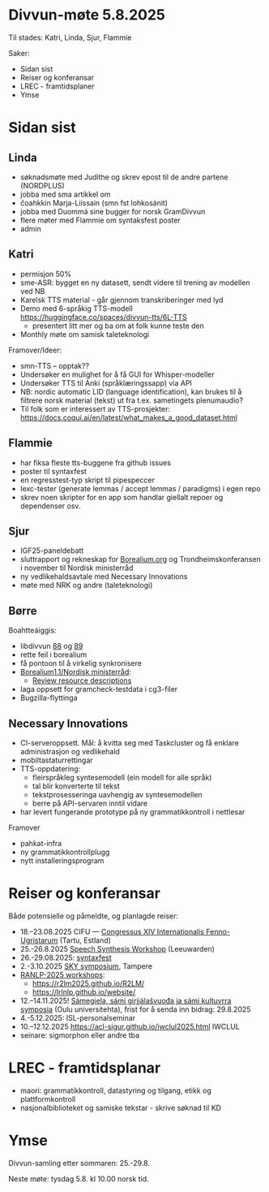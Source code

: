 # Divvun-møte 5.8.2025

Til stades: Katri, Linda, Sjur, Flammie

Saker:

- Sidan sist
- Reiser og konferansar
- LREC - framtidsplaner
- Ymse

# Sidan sist

## Linda

- søknadsmøte med Judithe og skrev epost til de andre partene (NORDPLUS)
- jobba med sma artikkel om 
- čoahkkin Marja-Liissain (smn fst lohkosánit)
- jobba med Duommá sine bugger for norsk GramDivvun 
- flere møter med Flammie om syntaksfest poster
- admin

## Katri

- permisjon 50%
- sme-ASR: bygget en ny datasett, sendt videre til trening av modellen ved NB
- Karelsk TTS material - går gjennom transkriberinger med lyd
- Demo med 6-språkig TTS-modell https://huggingface.co/spaces/divvun-tts/6L-TTS 
    - presentert litt mer og ba om at folk kunne teste den
- Monthly møte om samisk taleteknologi

Framover/Ideer:
- smn-TTS – opptak??
- Undersøker en mulighet for å få GUI for Whisper-modeller
- Undersøker TTS til Anki (språklæringssapp) via API
- NB: nordic automatic LID (language
  identification), kan brukes til å filtrere norsk
  material (tekst) ut fra t.ex. sametingets
  plenumaudio?
- Til folk som er interessert av TTS-prosjekter: <https://docs.coqui.ai/en/latest/what_makes_a_good_dataset.html>

## Flammie

- har fiksa fleste tts-buggene fra github issues
- poster til syntaxfest
- en regresstest-typ skript til pipespeccer
- lexc-tester (generate lemmas / accept lemmas / paradigms) i egen repo
- skrev noen skripter for en app som handlar giellalt repoer og dependenser osv. 

## Sjur

- IGF25-paneldebatt
- sluttrapport og rekneskap for [Borealium.org](https://borealium.org) og Trondheimskonferansen i november til Nordisk ministerråd
- ny vedlikehaldsavtale med Necessary Innovations
- møte med NRK og andre (taleteknologi)

## Børre

Boahtteáiggis:

- libdivvun [88](https://github.com/divvun/libdivvun/issues/88) og [89](https://github.com/divvun/libdivvun/issues/89)
- rette feil i borealium
- få pontoon til å virkelig synkronisere
- [Borealium1.1/Nordisk ministerråd](https://github.com/orgs/borealium/projects/1):
    - [Review resource descriptions](https://github.com/borealium/borealium.org/issues/53)
- laga oppsett for gramcheck-testdata i cg3-filer
- Bugzilla-flyttinga

## Necessary Innovations

- CI-serveroppsett. Mål: å kvitta seg med Taskcluster og få enklare administrasjon og vedlikehald
- mobiltastaturrettingar
- TTS-oppdatering:
    - fleirspråkleg syntesemodell (ein modell for alle språk)
    - tal blir konverterte til tekst
    - tekstprosesseringa uavhengig av syntesemodellen
    - berre på API-servaren inntil vidare
- har levert fungerande prototype på ny grammatikkontroll i nettlesar

Framover
- pahkat-infra
- ny grammatikkontrollplugg
- nytt installeringsprogram

# Reiser og konferansar

Både potensielle og påmeldte, og planlagde reiser:

- 18.–23.08.2025 CIFU — [Congressus XIV Internationalis Fenno-Ugristarum](https://cifu14.ut.ee/symposium-b12/) (Tartu, Estland)
- 25.-26.8.2025 [Speech Synthesis Workshop](https://blogs.helsinki.fi/ssw13-2025/) (Leeuwarden)
- 26.-29.08.2025: [syntaxfest](https://syntaxfest.github.io/syntaxfest25/)
- 2.-3.10.2025 [SKY symposium](https://events.tuni.fi/skysymposium2025/), Tampere
- [RANLP-2025 workshops](https://ranlp.org/ranlp2025/index.php/workshops/):
    - <https://r2lm2025.github.io/R2LM/>
    - <https://lrlnlp.github.io/website/>
- 12.–14.11.2025! [Sámegiela, sámi girjjálašvuođa ja sámi kultuvrra symposia](https://www.giella.org/activities/2sYRWo6uaqFky5SkPzAkxF) (Oulu universitehta), frist for å senda inn bidrag: 29.8.2025
- 4.-5.12.2025: ISL-personalseminar
- 10.–12.12.2025 <https://acl-sigur.github.io/iwclul2025.html> IWCLUL
- seinare: sigmorphon eller andre tba

# LREC - framtidsplanar

- maori: grammatikkontroll, datastyring og tilgang, etikk og plattformkontroll
- nasjonalbiblioteket og samiske tekstar - skrive søknad til KD

# Ymse

Divvun-samling etter sommaren: 25.-29.8.

Neste møte: tysdag 5.8. kl 10.00 norsk tid.
